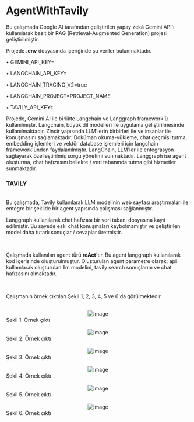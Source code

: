 # AgentWithTavily

Bu çalışmada Google AI tarafından geliştirilen yapay zekâ Gemini API'ı kullanılarak basit bir RAG (Retrieval-Augmented Generation) projesi geliştirilmiştir. 

Projede __.env__ dosyasında içeriğinde şu veriler bulunmaktadır.

• GEMINI_API_KEY=

• LANGCHAIN_API_KEY=

• LANGCHAIN_TRACING_V2=true

• LANGCHAIN_PROJECT=PROJECT_NAME

• TAVILY_API_KEY=

Projede, Gemini AI ile birlikte Langchain ve Langgraph framework'ü kullanılmıştır. Langchain, büyük dil modelleri ile uygulama geliştirilmesinde kullanılmaktadır. Zincir yapısında LLM'lerin birbirleri ile ve insanlar ile konuşmasını sağlamaktadır. Doküman okuma-yükleme, chat geçmişi tutma, embedding işlemleri ve vektör database işlemleri için langchain framework'ünden faydalanılmıştır. LangChain, LLM'ler ile entegrasyon sağlayarak özelleştirilmiş sorgu yönetimi sunmaktadır. Langgraph ise agent oluşturma, chat hafızasını bellekte / veri tabanında tutma gibi hizmetler sunmaktadır.

<h3> TAVILY </h3>

<br>
Bu çalışmada, Tavily kullanılarak LLM modelinin web sayfası araştırmaları ile entegre bir şekilde bir agent yapısında çalışması sağlanmıştır.


<br>

Langgraph kullanılarak chat hafızası bir veri tabanı dosyasına kayıt edilmiştir. Bu sayede eski chat konuşmaları kaybolmamıştır ve geliştirilen model daha tutarlı sonuçlar / cevaplar üretmiştir.

<br>

Çalışmada kullanılan agent türü __reAct__'tır. Bu agent langgraph kullanılarak kod içerisinde oluşturulmuştur. Oluşturulan agent parametre olarak; api kullanılarak oluşturulan llm modelini, tavily search sonuçlarını ve chat hafızasını almaktadır.

<br>

Çalışmanın örnek çıktıları Şekil 1, 2, 3, 4, 5 ve 6'da görülmektedir.
<br>
<br>
<div align="center">
<img src="https://github.com/user-attachments/assets/4392344a-ac21-4082-892e-633d10be6d06" alt="image">
</div>
Şekil 1. Örnek çıktı
<br>
<br>
<div align="center">
<img src="https://github.com/user-attachments/assets/b6df67be-8497-4b2c-a054-f3502bd2cdae" alt="image">
</div>
Şekil 2. Örnek çıktı
<br>
<br>
<div align="center">
<img src="https://github.com/user-attachments/assets/2ed69536-6d52-4884-8cf8-17b138d03fcb" alt="image">
</div>
Şekil 3. Örnek çıktı
<br>
<br>
<div align="center">
<img src="https://github.com/user-attachments/assets/11e7761b-ce35-4fe5-96f8-6d606523c2fa" alt="image">
</div>
Şekil 4. Örnek çıktı
<br>
<br>
<div align="center">
<img src="https://github.com/user-attachments/assets/8fecee25-b7fb-4f2a-b6d2-c69beac04e6d" alt="image">
</div>
Şekil 5. Örnek çıktı
<br>
<br>
<div align="center">
<img src="https://github.com/user-attachments/assets/cc817812-06c6-490a-8130-d2ab34bb85bf" alt="image">
</div>
Şekil 6. Örnek çıktı



